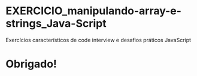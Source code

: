 # EXERCICIO_manipulando-array-e-strings_Java-Script
Exercícios característicos de code interview e desafios práticos JavaScript

# Obrigado!